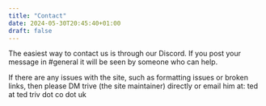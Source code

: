 ```yaml
---
title: "Contact"
date: 2024-05-30T20:45:40+01:00
draft: false
---
```


The easiest way to contact us is through our Discord. If you post your message in #general it will be seen by someone who can help.

If there are any issues with the site, such as formatting issues or broken links, then please DM trive (the site maintainer) directly or email him at: ted at ted triv dot co dot uk

